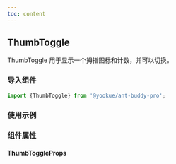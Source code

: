 ```yaml
---
toc: content
---
```


## ThumbToggle

ThumbToggle 用于显示一个拇指图标和计数，并可以切换。

### 导入组件

```jsx | pure
import {ThumbToggle} from '@yookue/ant-buddy-pro';
```

### 使用示例

<code src="./demo.zh-CN.tsx"></code>

### 组件属性

#### ThumbToggleProps

<API src="@/field/ThumbToggle/index.tsx" hideTitle></API>

